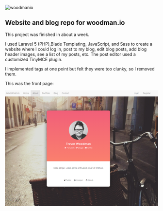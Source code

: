 
![woodmanio](http://i.imgur.com/J6oaaOm.png)

## Website and blog repo for woodman.io


This project was finished in about a week.


I used Laravel 5 (PHP),Blade Templating, JavaScript, and Sass to create a website where I could log in, post to my blog, edit blog posts, add blog header images, see a list of my posts, etc. The post editor used a customized TinyMCE plugin.


I implemented tags at one point but felt they were too clunky, so I removed them.


This was the front page:


![](woodmanio.png)


